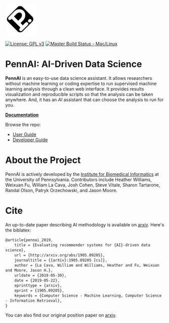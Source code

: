 [![Logo](./docs/source/_static/logo_blank_small.png)]()

[![License: GPL v3](https://img.shields.io/badge/License-GPL%20v3-blue.svg)](https://github.com/EpistasisLab/pennai/blob/master/LICENSE) [![Master Build Status - Mac/Linux](https://travis-ci.org/EpistasisLab/pennai.svg?branch=master)](https://travis-ci.org/EpistasisLab/pennai)

PennAI: AI-Driven Data Science
==================================

**PennAI** is an easy-to-use data science assistant.
It allows researchers without machine learning or coding expertise to run supervised machine learning analysis through a clean web interface. 
It provides results visualization and reproducible scripts so that the analysis can be taken anywhere. 
And, it has an *AI* assistant that can choose the analysis to run for you. 

[**Documentation**](https://epistasislab.github.io/pennai/) 

Browse the repo:
 - [User Guide](./docs/guides/userGuide.md)
 - [Developer Guide](./docs/guides/developerGuide.md) 

About the Project
=================

PennAI is actively developed by the [Institute for Biomedical Informatics](http://upibi.org) at the University of Pennsylvania.
Contributors include Heather Williams, Weixuan Fu, William La Cava, Josh Cohen,
Steve Vitale, Sharon Tartarone, Randal Olson, Patryk Orzechowski, and Jason Moore. 

Cite
====

An up-to-date paper describing AI methodology is available on [arxiv](http://arxiv.org/abs/1905.09205).
Here's the biblatex:

```
@article{pennai_2019,
	title = {Evaluating recommender systems for {AI}-driven data science},
	url = {http://arxiv.org/abs/1905.09205},
	journaltitle = {{arXiv}:1905.09205 [cs]},
	author = {La Cava, William and Williams, Heather and Fu, Weixuan and Moore, Jason H.},
	urldate = {2019-05-30},
	date = {2019-05-22},
	eprinttype = {arxiv},
	eprint = {1905.09205},
	keywords = {Computer Science - Machine Learning, Computer Science - Information Retrieval},
}
```

You can also find our original position paper on [arxiv](https://arxiv.org/abs/1705.00594).
